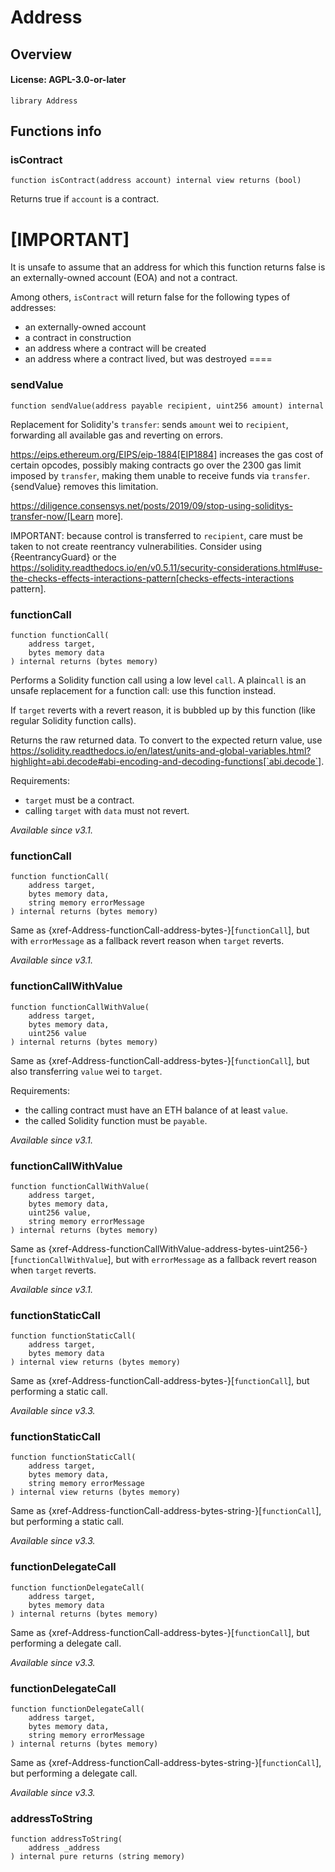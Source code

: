 # Address

## Overview

#### License: AGPL-3.0-or-later

```solidity
library Address
```


## Functions info

### isContract

```solidity
function isContract(address account) internal view returns (bool)
```

Returns true if `account` is a contract.

[IMPORTANT]
====
It is unsafe to assume that an address for which this function returns
false is an externally-owned account (EOA) and not a contract.

Among others, `isContract` will return false for the following
types of addresses:

- an externally-owned account
- a contract in construction
- an address where a contract will be created
- an address where a contract lived, but was destroyed
====
### sendValue

```solidity
function sendValue(address payable recipient, uint256 amount) internal
```

Replacement for Solidity's `transfer`: sends `amount` wei to
`recipient`, forwarding all available gas and reverting on errors.

https://eips.ethereum.org/EIPS/eip-1884[EIP1884] increases the gas cost
of certain opcodes, possibly making contracts go over the 2300 gas limit
imposed by `transfer`, making them unable to receive funds via
`transfer`. {sendValue} removes this limitation.

https://diligence.consensys.net/posts/2019/09/stop-using-soliditys-transfer-now/[Learn more].

IMPORTANT: because control is transferred to `recipient`, care must be
taken to not create reentrancy vulnerabilities. Consider using
{ReentrancyGuard} or the
https://solidity.readthedocs.io/en/v0.5.11/security-considerations.html#use-the-checks-effects-interactions-pattern[checks-effects-interactions pattern].
### functionCall

```solidity
function functionCall(
    address target,
    bytes memory data
) internal returns (bytes memory)
```

Performs a Solidity function call using a low level `call`. A
plain`call` is an unsafe replacement for a function call: use this
function instead.

If `target` reverts with a revert reason, it is bubbled up by this
function (like regular Solidity function calls).

Returns the raw returned data. To convert to the expected return value,
use https://solidity.readthedocs.io/en/latest/units-and-global-variables.html?highlight=abi.decode#abi-encoding-and-decoding-functions[`abi.decode`].

Requirements:

- `target` must be a contract.
- calling `target` with `data` must not revert.

_Available since v3.1._
### functionCall

```solidity
function functionCall(
    address target,
    bytes memory data,
    string memory errorMessage
) internal returns (bytes memory)
```

Same as {xref-Address-functionCall-address-bytes-}[`functionCall`], but with
`errorMessage` as a fallback revert reason when `target` reverts.

_Available since v3.1._
### functionCallWithValue

```solidity
function functionCallWithValue(
    address target,
    bytes memory data,
    uint256 value
) internal returns (bytes memory)
```

Same as {xref-Address-functionCall-address-bytes-}[`functionCall`],
but also transferring `value` wei to `target`.

Requirements:

- the calling contract must have an ETH balance of at least `value`.
- the called Solidity function must be `payable`.

_Available since v3.1._
### functionCallWithValue

```solidity
function functionCallWithValue(
    address target,
    bytes memory data,
    uint256 value,
    string memory errorMessage
) internal returns (bytes memory)
```

Same as {xref-Address-functionCallWithValue-address-bytes-uint256-}[`functionCallWithValue`], but
with `errorMessage` as a fallback revert reason when `target` reverts.

_Available since v3.1._
### functionStaticCall

```solidity
function functionStaticCall(
    address target,
    bytes memory data
) internal view returns (bytes memory)
```

Same as {xref-Address-functionCall-address-bytes-}[`functionCall`],
but performing a static call.

_Available since v3.3._
### functionStaticCall

```solidity
function functionStaticCall(
    address target,
    bytes memory data,
    string memory errorMessage
) internal view returns (bytes memory)
```

Same as {xref-Address-functionCall-address-bytes-string-}[`functionCall`],
but performing a static call.

_Available since v3.3._
### functionDelegateCall

```solidity
function functionDelegateCall(
    address target,
    bytes memory data
) internal returns (bytes memory)
```

Same as {xref-Address-functionCall-address-bytes-}[`functionCall`],
but performing a delegate call.

_Available since v3.3._
### functionDelegateCall

```solidity
function functionDelegateCall(
    address target,
    bytes memory data,
    string memory errorMessage
) internal returns (bytes memory)
```

Same as {xref-Address-functionCall-address-bytes-string-}[`functionCall`],
but performing a delegate call.

_Available since v3.3._
### addressToString

```solidity
function addressToString(
    address _address
) internal pure returns (string memory)
```

